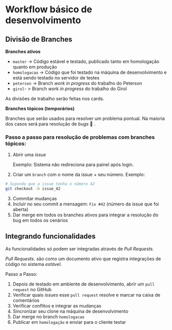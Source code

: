 # Workflow básico de desenvolvimento

## Divisão de Branches

**Branches ativos**
- `master` -> Código estável e testado, publicado tanto em homologação quanto em produção
- `homologacao` -> Código que foi testado na máquina de desenvolvimento e está sendo testado no servidor de testes
- `peterson` -> Branch _*work in progress*_ do trabalho do Peterson
- `girol`- > Branch _*work in progress*_ do trabalho do Girol

As divisões de trabalho serão feitas nos cards.

**Branches tópicos (temporários)**

Branches que serão usados para resolver um problema pontual. Na maioria dos casos será para resolução de *bugs* :bug: .

### Passo a passo para resolução de problemas com branches tópicos:

1. Abrir uma _issue_
    
    Exemplo: Sistema não redireciona para painel após login.

2. Criar um `branch` com o nome da issue + seu número. Exemplo:

```bash
# Supondo que a issue tenha o número 42
git checkout -b issue_42
```

3. Commitar mudanças
4. Incluir no seu commit a mensagem: `Fix #42` (número da issue que foi aberta)
5. Dar merge em todos os branches ativos para integrar a resolução do bug em todos os cenários

## Integrando funcionalidades

As funcionalidades só podem ser integradas através de _*Pull Requests*_.

_*Pull Requests*_. são como um documento ativo que registra integrações de código no sistema _estável_.

Passo a Passo:

1. Depois de testado em ambiente de desenvolvimento, abrir um `pull request` no GitHub
2. Verificar quais _issues_ esse `pull request` resolve e marcar na caixa de comentários
3. Verificar conflitos e integrar as mudanças
4. Sincronizar seu clone na máquina de desenvolvimento
5. Dar merge no branch `homologacao`
6. Publicar em `homologação` e enviar para o cliente testar
